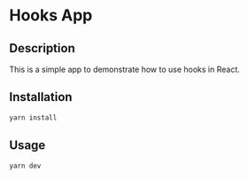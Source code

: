 # Hooks App

## Description

This is a simple app to demonstrate how to use hooks in React.

## Installation

```bash
yarn install
```

## Usage

```bash
yarn dev
```
